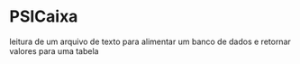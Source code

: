 # PSICaixa
leitura de um arquivo de texto para alimentar um banco de dados e retornar valores para uma tabela
